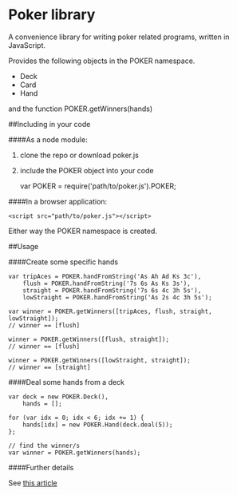 Poker library
=============

A convenience library for writing poker related programs, written in JavaScript.

Provides the following objects in the POKER namespace.

- Deck
- Card
- Hand

and the function POKER.getWinners(hands)

##Including in your code

####As a node module:

1. clone the repo or download poker.js
2. include the POKER object into your code

    var POKER = require('path/to/poker.js').POKER;

####In a browser application:

    <script src="path/to/poker.js"></script>

Either way the POKER namespace is created.

##Usage

####Create some specific hands

    var tripAces = POKER.handFromString('As Ah Ad Ks 3c'),
        flush = POKER.handFromString('7s 6s As Ks 3s'),
        straight = POKER.handFromString('7s 6s 4c 3h 5s'),
        lowStraight = POKER.handFromString('As 2s 4c 3h 5s');

    var winner = POKER.getWinners([tripAces, flush, straight, lowStraight]);
    // winner == [flush]

    winner = POKER.getWinners([flush, straight]);
    // winner == [flush]

    winner = POKER.getWinners([lowStraight, straight]);
    // winner == [straight]

####Deal some hands from a deck

    var deck = new POKER.Deck(),
        hands = [];

    for (var idx = 0; idx < 6; idx += 1) {
        hands[idx] = new POKER.Hand(deck.deal(5));
    };

    // find the winner/s
    var winner = POKER.getWinners(hands);


####Further details

See [this article](http://www.webplay.in/articles/writing-a-poker-program-in-different-languages/)